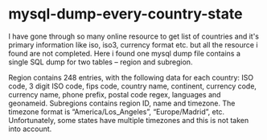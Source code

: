 # mysql-dump-every-country-state
I have gone through so many online resource to get list of countries and it's primary information like iso, iso3, currency format etc. but all the resource i found are not completed. Here i found one mysql dump file contains a single SQL dump for two tables – region and subregion.

Region contains 248 entries, with the following data for each country: ISO code, 3 digit ISO code, fips code, country name, continent, currency code, currency name, phone prefix, postal code regex, languages and geonameid. Subregions contains region ID, name and timezone. The timezone format is “America/Los_Angeles”, “Europe/Madrid”, etc. Unfortunately, some states have multiple timezones and this is not taken into account.
